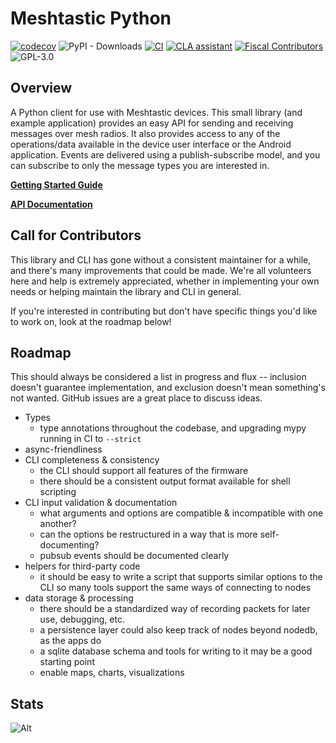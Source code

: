# Meshtastic Python

[![codecov](https://codecov.io/gh/meshtastic/python/branch/master/graph/badge.svg?token=TIWPJL73KV)](https://codecov.io/gh/meshtastic/python)
![PyPI - Downloads](https://img.shields.io/pypi/dm/meshtastic)
[![CI](https://img.shields.io/github/actions/workflow/status/meshtastic/python/ci.yml?branch=master&label=actions&logo=github&color=yellow)](https://github.com/meshtastic/python/actions/workflows/ci.yml)
[![CLA assistant](https://cla-assistant.io/readme/badge/meshtastic/python)](https://cla-assistant.io/meshtastic/python)
[![Fiscal Contributors](https://opencollective.com/meshtastic/tiers/badge.svg?label=Fiscal%20Contributors&color=deeppink)](https://opencollective.com/meshtastic/)
![GPL-3.0](https://img.shields.io/badge/License-GPL%20v3-blue.svg)

## Overview

A Python client for use with Meshtastic devices.
This small library (and example application) provides an easy API for sending and receiving messages over mesh radios.
It also provides access to any of the operations/data available in the device user interface or the Android application.
Events are delivered using a publish-subscribe model, and you can subscribe to only the message types you are interested in.

**[Getting Started Guide](https://meshtastic.org/docs/software/python/cli/installation)**

**[API Documentation](https://python.meshtastic.org)**

## Call for Contributors

This library and CLI has gone without a consistent maintainer for a while, and there's many improvements that could be made. We're all volunteers here and help is extremely appreciated, whether in implementing your own needs or helping maintain the library and CLI in general.

If you're interested in contributing but don't have specific things you'd like to work on, look at the roadmap below!

## Roadmap

This should always be considered a list in progress and flux -- inclusion doesn't guarantee implementation, and exclusion doesn't mean something's not wanted. GitHub issues are a great place to discuss ideas.

* Types
  * type annotations throughout the codebase, and upgrading mypy running in CI to `--strict`
* async-friendliness
* CLI completeness & consistency
  * the CLI should support all features of the firmware
  * there should be a consistent output format available for shell scripting
* CLI input validation & documentation
  * what arguments and options are compatible & incompatible with one another?
  * can the options be restructured in a way that is more self-documenting?
  * pubsub events should be documented clearly
* helpers for third-party code
  * it should be easy to write a script that supports similar options to the CLI so many tools support the same ways of connecting to nodes
* data storage & processing
  * there should be a standardized way of recording packets for later use, debugging, etc.
  * a persistence layer could also keep track of nodes beyond nodedb, as the apps do
  * a sqlite database schema and tools for writing to it may be a good starting point
  * enable maps, charts, visualizations

## Stats

![Alt](https://repobeats.axiom.co/api/embed/c71ee8fc4a79690402e5d2807a41eec5e96d9039.svg "Repobeats analytics image")

